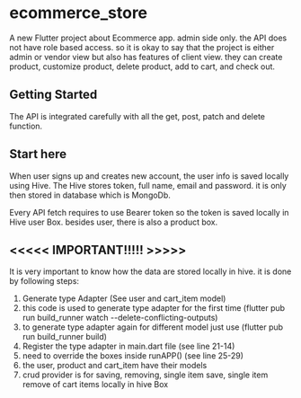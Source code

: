 # ecommerce_store

A new Flutter project about Ecommerce app. admin side only. the API does not have role based access.
so it is okay to say that the project is either admin or vendor view but also has features of client view.
they can create product, customize product, delete product, add to cart, and check out.

## Getting Started
The API is integrated carefully with all the get, post, patch and delete function.

## Start here
When user signs up and creates new account, the user info is saved locally using Hive.
The Hive stores token, full name, email and password. it is only then stored in database
which is MongoDb. 

Every API fetch requires to use Bearer token so the token is saved locally in Hive user Box.
besides user, there is also a product box.


## <<<<< IMPORTANT!!!!! >>>>>
It is very important to know how the data are stored locally in hive.
it is done by following steps:

1. Generate type Adapter (See user and cart_item model)
2. this code is used to generate type adapter for the first time (flutter pub run build_runner watch --delete-conflicting-outputs)
3. to generate type adapter again for different model just use (flutter pub run build_runner build)
4. Register the type adapter in main.dart file (see line 21-14)
5. need to override the boxes inside runAPP() (see line 25-29)
6. the user, product and cart_item have their models
7. crud provider is for saving, removing, single item save, single item remove of cart items locally in hive Box